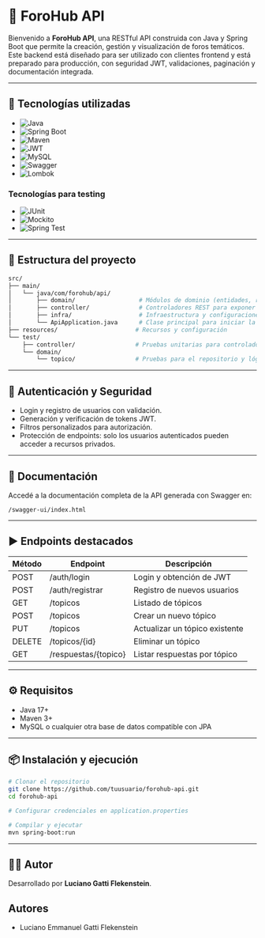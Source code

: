 
# 📣 ForoHub API

Bienvenido a **ForoHub API**, una RESTful API construida con Java y Spring Boot que permite la creación, gestión y visualización de foros temáticos. Este backend está diseñado para ser utilizado con clientes frontend y está preparado para producción, con seguridad JWT, validaciones, paginación y documentación integrada.

---

## 🚀 Tecnologías utilizadas

- ![Java](https://img.shields.io/badge/Java-ED8B00?style=for-the-badge&logo=java&logoColor=white)
- ![Spring Boot](https://img.shields.io/badge/Spring_Boot-6DB33F?style=for-the-badge&logo=spring-boot&logoColor=white)
- ![Maven](https://img.shields.io/badge/Maven-C71A36?style=for-the-badge&logo=apache-maven&logoColor=white)
- ![JWT](https://img.shields.io/badge/JWT-black?style=for-the-badge&logo=JSON%20web%20tokens)
- ![MySQL](https://img.shields.io/badge/MySQL-005C84?style=for-the-badge&logo=mysql&logoColor=white)
- ![Swagger](https://img.shields.io/badge/Swagger-85EA2D?style=for-the-badge&logo=swagger&logoColor=black)
- ![Lombok](https://img.shields.io/badge/Lombok-A51C30?style=for-the-badge&logo=lombok&logoColor=white)

### Tecnologías para testing

- ![JUnit](https://img.shields.io/badge/JUnit-25A162?style=for-the-badge&logo=junit5&logoColor=white)
- ![Mockito](https://img.shields.io/badge/Mockito-202020?style=for-the-badge&logo=mockito&logoColor=white)
- ![Spring Test](https://img.shields.io/badge/Spring_Test-6DB33F?style=for-the-badge&logo=spring&logoColor=white)

---

## 📂 Estructura del proyecto

```bash
src/
├── main/
│   └── java/com/forohub/api/
│       ├── domain/                  # Módulos de dominio (entidades, repositorios, DTOs, servicios) y clases de soporte
│       ├── controller/              # Controladores REST para exponer la API
│       ├── infra/                   # Infraestructura y configuraciones (errores, seguridad, documentación)
│       └── ApiApplication.java      # Clase principal para iniciar la aplicación
├── resources/                      # Recursos y configuración
└── test/
    ├── controller/                 # Pruebas unitarias para controladores (ej. TopicoController)
    └── domain/
        └── topico/                 # Pruebas para el repositorio y lógica de dominio de tópico (ej. TopicoRepository)
```

---

## 🔐 Autenticación y Seguridad

- Login y registro de usuarios con validación.
- Generación y verificación de tokens JWT.
- Filtros personalizados para autorización.
- Protección de endpoints: solo los usuarios autenticados pueden acceder a recursos privados.

---

## 📄 Documentación

Accedé a la documentación completa de la API generada con Swagger en:

```
/swagger-ui/index.html
```

---

## ▶️ Endpoints destacados

| Método | Endpoint              | Descripción                     |
|--------|------------------------|----------------------------------|
| POST   | /auth/login           | Login y obtención de JWT         |
| POST   | /auth/registrar       | Registro de nuevos usuarios      |
| GET    | /topicos              | Listado de tópicos               |
| POST   | /topicos              | Crear un nuevo tópico            |
| PUT    | /topicos              | Actualizar un tópico existente   |
| DELETE | /topicos/{id}         | Eliminar un tópico               |
| GET    | /respuestas/{topico} | Listar respuestas por tópico     |

---

## ⚙️ Requisitos

- Java 17+
- Maven 3+
- MySQL o cualquier otra base de datos compatible con JPA

---

## 📦 Instalación y ejecución

```bash
# Clonar el repositorio
git clone https://github.com/tuusuario/forohub-api.git
cd forohub-api

# Configurar credenciales en application.properties

# Compilar y ejecutar
mvn spring-boot:run
```

---

## 🧑‍💻 Autor

Desarrollado por **Luciano Gatti Flekenstein**.
## Autores

- Luciano Emmanuel Gatti Flekenstein

